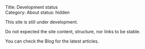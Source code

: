 Title: Development status   
Category: About
status: hidden

This site is still under development.

Do not expected the site content, structure, nor links to be stable.

You can check the Blog for the latest articles.
